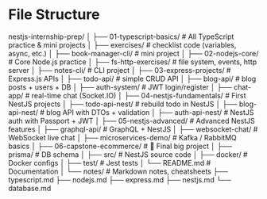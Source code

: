# File Structure

nestjs-internship-prep/
    │
    ├── 01-typescript-basics/        # All TypeScript practice & mini projects
    │   ├── exercises/               # checklist code (variables, async, etc.)
    │   ├── book-manager-cli/        # mini project
    │
    ├── 02-nodejs-core/              # Core Node.js practice
    │   ├── fs-http-exercises/       # file system, events, http server
    │   ├── notes-cli/               # CLI project
    │
    ├── 03-express-projects/         # Express.js APIs
    │   ├── todo-api/                # simple CRUD API
    │   ├── blog-api/                # blog posts + users + DB
    │   ├── auth-system/             # JWT login/register
    │   ├── chat-app/                # real-time chat (Socket.IO)
    │
    ├── 04-nestjs-fundamentals/      # First NestJS projects
    │   ├── todo-api-nest/           # rebuild todo in NestJS
    │   ├── blog-api-nest/           # blog API with DTOs + validation
    │   ├── auth-api-nest/           # NestJS auth with Passport + JWT
    │
    ├── 05-nestjs-advanced/          # Advanced NestJS features
    │   ├── graphql-api/             # GraphQL + NestJS
    │   ├── websocket-chat/          # WebSocket live chat
    │   ├── microservices-demo/      # Kafka / RabbitMQ basics
    │
    ├── 06-capstone-ecommerce/       # 🚀 Final big project
    │   ├── prisma/                  # DB schema
    │   ├── src/                     # NestJS source code
    │   ├── docker/                  # Docker configs
    │   ├── test/                    # Jest tests
    │   └── README.md                # Documentation
    │
    └── notes/                       # Markdown notes, cheatsheets
        ├── typescript.md
        ├── nodejs.md
        ├── express.md
        ├── nestjs.md
        └── database.md
